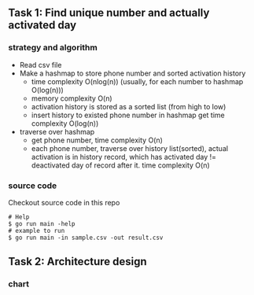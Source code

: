 ## Task 1: Find unique number and actually activated day
### strategy and algorithm
- Read csv file
- Make a hashmap to store phone number and sorted activation history
  * time complexity O(nlog(n)) (usually, for each number to hashmap O(log(n)))
  * memory complexity O(n)
  * activation history is stored as a sorted list (from high to low)
  * insert history to existed phone number in hashmap get time complexity O(log(n))
- traverse over hashmap
  * get phone number, time complexity O(n)
  * each phone number, traverse over history list(sorted), actual activation is in history record,
    which has activated day != deactivated day of record after it. time complexity O(n)

### source code
Checkout source code in this repo
```
# Help
$ go run main -help
# example to run
$ go run main -in sample.csv -out result.csv
```

## Task 2: Architecture design
### chart
